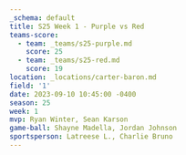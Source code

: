 ```yaml
---
_schema: default
title: S25 Week 1 - Purple vs Red
teams-score:
  - team: _teams/s25-purple.md
    score: 25
  - team: _teams/s25-red.md
    score: 19
location: _locations/carter-baron.md
field: '1'
date: 2023-09-10 10:45:00 -0400
season: 25
week: 1
mvp: Ryan Winter, Sean Karson
game-ball: Shayne Madella, Jordan Johnson
sportsperson: Latreese L., Charlie Bruno
---
```

